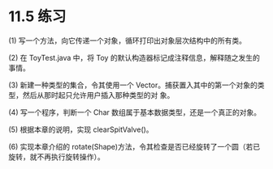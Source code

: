 # 11.5 练习

(1) 写一个方法，向它传递一个对象，循环打印出对象层次结构中的所有类。

(2) 在 ToyTest.java 中，将 Toy 的默认构造器标记成注释信息，解释随之发生的事情。

(3) 新建一种类型的集合，令其使用一个 Vector。捕获置入其中的第一个对象的类型，然后从那时起只允许用户插入那种类型的对
象。

(4) 写一个程序，判断一个 Char 数组属于基本数据类型，还是一个真正的对象。

(5) 根据本章的说明，实现 clearSpitValve()。

(6) 实现本章介绍的 rotate(Shape)方法，令其检查是否已经旋转了一个圆（若已旋转，就不再执行旋转操作）。

